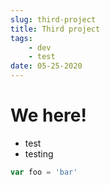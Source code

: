 ```yaml
---
slug: third-project
title: Third project
tags: 
    - dev
    - test
date: 05-25-2020
---
```


# We here!

- test
- testing

```js
var foo = 'bar'
```
